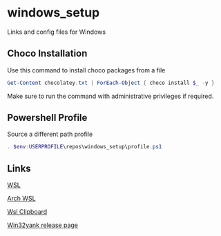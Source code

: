 # windows_setup
Links and config files for Windows

## Choco Installation
Use this command to install choco packages from a file

```powershell
Get-Content chocolatey.txt | ForEach-Object { choco install $_ -y }
```

 Make sure to run the command with administrative privileges if required.

## Powershell Profile
Source a different path profile

```powershell
. $env:USERPROFILE\repos\windows_setup\profile.ps1
```

## Links

   [WSL](https://docs.microsoft.com/pt-br/windows/wsl/install-win10)
   
   [Arch WSL](https://github.com/yuk7/ArchWSL)

   [Wsl Clipboard](https://github.com/neovim/neovim/wiki/FAQ#how-to-use-the-windows-clipboard-from-wsl)

   [Win32yank release page](https://github.com/equalsraf/win32yank/releases)  
